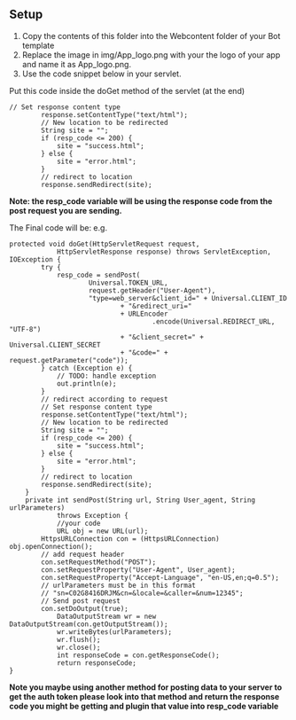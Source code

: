 ## Setup ##

 1. Copy the contents of this folder into the Webcontent folder of your Bot template
 2. Replace the image in img/App_logo.png with your the logo of your app and name it as App_logo.png.
 3. Use the code snippet below in your servlet.
 
 Put this code inside the doGet method of the servlet (at the end)
 
```		
// Set response content type
		response.setContentType("text/html");
		// New location to be redirected
		String site = "";
		if (resp_code <= 200) {
			site = "success.html";
		} else {
			site = "error.html";
		}
		// redirect to location
		response.sendRedirect(site);
```
		
**Note: the resp_code variable will be using the response code from the post request you are sending.**

The Final code will be:
e.g. 
```
protected void doGet(HttpServletRequest request,
			HttpServletResponse response) throws ServletException, IOException {
		try {
			resp_code = sendPost(
					Universal.TOKEN_URL,
					request.getHeader("User-Agent"),
					"type=web_server&client_id=" + Universal.CLIENT_ID
							+ "&redirect_uri="
							+ URLEncoder
									.encode(Universal.REDIRECT_URL, "UTF-8")
							+ "&client_secret=" + Universal.CLIENT_SECRET
							+ "&code=" + request.getParameter("code"));
		} catch (Exception e) {
			// TODO: handle exception
			out.println(e);
		}
		// redirect according to request
		// Set response content type
		response.setContentType("text/html");
		// New location to be redirected
		String site = "";
		if (resp_code <= 200) {
			site = "success.html";
		} else {
			site = "error.html";
		}
		// redirect to location
		response.sendRedirect(site);
	}
	private int sendPost(String url, String User_agent, String urlParameters)
			throws Exception {
			//your code
			URL obj = new URL(url);
		HttpsURLConnection con = (HttpsURLConnection) obj.openConnection();
		// add request header
		con.setRequestMethod("POST");
		con.setRequestProperty("User-Agent", User_agent);
		con.setRequestProperty("Accept-Language", "en-US,en;q=0.5");
		// urlParameters must be in this format
		// "sn=C02G8416DRJM&cn=&locale=&caller=&num=12345";
		// Send post request
		con.setDoOutput(true);
			DataOutputStream wr = new DataOutputStream(con.getOutputStream());
			wr.writeBytes(urlParameters);
			wr.flush();
			wr.close();
			int responseCode = con.getResponseCode();
			return responseCode;
}
```

**Note you maybe using another method for posting data to your server to get the auth token please look into that method and return the response code you might be getting and plugin that value into resp_code variable**